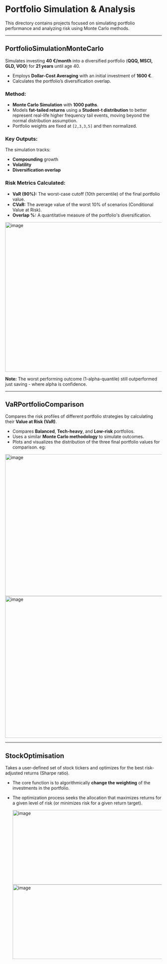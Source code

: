 # Portfolio Simulation & Analysis

This directory contains projects focused on simulating portfolio performance and analyzing risk using Monte Carlo methods.

---

## **PortfolioSimulationMonteCarlo**

Simulates investing **40 €/month** into a diversified portfolio (**QQQ, MSCI, GLD, VOO**) for **21 years** until age 40.
- Employs **Dollar-Cost Averaging** with an initial investment of **1600 €**.
- Calculates the portfolio’s diversification overlap.

### Method:
- **Monte Carlo Simulation** with **1000 paths**.
- Models **fat-tailed returns** using a **Student-t distribution** to better represent real-life higher frequency tail events, moving beyond the normal distribution assumption.
- Portfolio weights are fixed at `[2,3,3,5]` and then normalized.

### Key Outputs:
The simulation tracks:
- **Compounding** growth
- **Volatility**
- **Diversification overlap**

### Risk Metrics Calculated:
- **VaR (90%):** The worst-case cutoff (10th percentile) of the final portfolio value.
- **CVaR:** The average value of the worst 10% of scenarios (Conditional Value at Risk).
- **Overlap %:** A quantitative measure of the portfolio's diversification.

<img width="640" height="480" alt="image" src="https://github.com/user-attachments/assets/109b4546-8fdb-4f55-9570-f61276decbe0" />

**Note:** The worst performing outcome (1-alpha-quantile) still outperformed just saving - where alpha is confidence.

---

## **VaRPortfolioComparison**

Compares the risk profiles of different portfolio strategies by calculating their **Value at Risk (VaR)**.
- Compares **Balanced**, **Tech-heavy**, and **Low-risk** portfolios.
- Uses a similar **Monte Carlo methodology** to simulate outcomes.
- Plots and visualizes the distribution of the three final portfolio values for comparison.
eg:
<img width="596" height="455" alt="image" src="https://github.com/user-attachments/assets/1eb20569-65a9-49ae-b978-c52412b15c6a" />

<img width="586" height="455" alt="image" src="https://github.com/user-attachments/assets/1a90d738-1794-4297-b826-c187cd3c5ffd" />




---

## **StockOptimisation**

Takes a user-defined set of stock tickers and optimizes for the best risk-adjusted returns (Sharpe ratio).
- The core function is to algorithmically **change the weighting** of the investments in the portfolio.
- The optimization process seeks the allocation that maximizes returns for a given level of risk (or minimizes risk for a given return target).

  <img width="545" height="239" alt="image" src="https://github.com/user-attachments/assets/6f3d51db-0537-49c4-b8c4-c01fb906f8f6" />
  <img width="536" height="239" alt="image" src="https://github.com/user-attachments/assets/27029809-d495-4435-bc7d-a90c51ff304a" />


